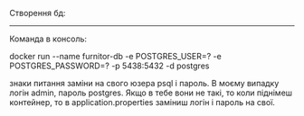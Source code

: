Створення бд:
***
Команда в консоль:

docker run --name furnitor-db -e POSTGRES_USER=? -e POSTGRES_PASSWORD=? -p 5438:5432 -d postgres

знаки питання заміни на свого юзера psql і пароль. В моєму випадку логін admin, пароль postgres.
Якщо в тебе вони не такі, то коли піднімеш контейнер, то в application.properties заміниш логін і пароль на свої.
